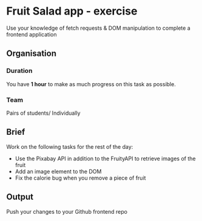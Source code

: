 # Fruit Salad app - exercise

Use your knowledge of fetch requests & DOM manipulation to complete a frontend application

## Organisation

### Duration

You have **1 hour** to make as much progress on this task as possible.

### Team

Pairs of students/ Individually 

## Brief

Work on the following tasks for the rest of the day:

- Use the Pixabay API in addition to the FruityAPI to retrieve images of the fruit
- Add an image element to the DOM
- Fix the calorie bug when you remove a piece of fruit

## Output

Push your changes to your Github frontend repo 